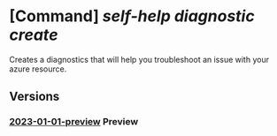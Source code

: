 # [Command] _self-help diagnostic create_

Creates a diagnostics that will help you troubleshoot an issue with your azure resource.

## Versions

### [2023-01-01-preview](/Resources/mgmt-plane/L3tzY29wZX0vcHJvdmlkZXJzL21pY3Jvc29mdC5oZWxwL2RpYWdub3N0aWNzL3t9/2023-01-01-preview.xml) **Preview**

<!-- mgmt-plane /{scope}/providers/microsoft.help/diagnostics/{} 2023-01-01-preview -->

